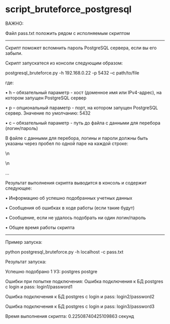 # script_bruteforce_postgresql

ВАЖНО:

  Файл pass.txt положить рядом с исполняемым скриптом
___________________________________________________________

Скрипт поможет вспомнить пароль PostgreSQL сервера, если вы его забыли.

Скрипт запускатеся из консоли следующим образом:

postgresql_bruteforce.py -h 192.168.0.22 -p 5432 –с path/to/file

где:

•	h – обязательный параметр - хост (доменное имя или IPv4-адрес), на котором запущен PostgreSQL сервер

•	p – опциональный параметр - порт, на котором запущен PostgreSQL сервер. Значение по умолчанию: 5432

•	c – обязательный параметр - путь до файла с данными для перебора (логин/пароль)

В файле с данными для перебора, логины и пароли должны быть указаны через пробел по одной паре на каждой строке:

<login> <pass>\n

<login> <pass>\n

…

Результат выполнения скрипта выводится в консоль и содержит следующее:

•	Информацию об успешно подобранных учетных данных

•	Сообщения об ошибках в ходе работы (если такие будут)

•	Сообщение, если не удалось подобрать ни один логин/пароль

•	Общее время работы скрипта

___________________________________________________________

Пример запуска:

python postgresql_bruteforce.py -h localhost -c pass.txt
  
Результат запуска:

Успешно подобрано 1 УЗ:
postgres postgre

Ошибки при попытке подключения:
Ошибка подключения к БД postgres с login и pass: login1/password1

Ошибка подключения к БД postgres с login и pass: login2/password2

Ошибка подключения к БД postgres с login и pass: login3/password3

Время выполнения скрипта: 0.22508740425109863 секунд

